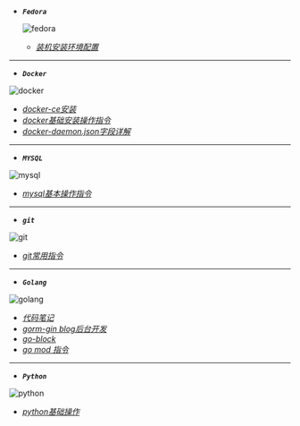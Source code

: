 - ***```Fedora```***

  ![fedora](https://timgsa.baidu.com/timg?image&quality=80&size=b9999_10000&sec=1565172280202&di=d442fea5d98de660550f75591bd75462&imgtype=0&src=http%3A%2F%2Fnews.mydrivers.com%2FImg%2F20100813%2F04223968.png)
  - [*装机安装环境配置*](note/fedora装机后环境配置.md)

---

- ***```Docker```***

![docker](https://timgsa.baidu.com/timg?image&quality=80&size=b9999_10000&sec=1565172355038&di=4ff91b51ba5342c37f86b84886c91877&imgtype=0&src=http%3A%2F%2Fupload.idcquan.com%2F2017%2F0306%2F1488793074121.jpg)
 - [*docker-ce安装*](note/docker-ce.md)
 - [*docker基础安装操作指令*](note/docker.md)
 - [*docker-daemon.json字段详解*](note/daemon.json.md)
 
 ---
 
- ***```MYSQL```***

![mysql](https://timgsa.baidu.com/timg?image&quality=80&size=b9999_10000&sec=1565172422016&di=19c8808555138899cdedbb62240d61e1&imgtype=0&src=http%3A%2F%2Fpngimg.com%2Fuploads%2Fmysql%2Fmysql_PNG1.png)
  - [*mysql基本操作指令*](note/mysql.md)
 
---
  
- ***```git```***

![git](https://ss0.bdstatic.com/70cFuHSh_Q1YnxGkpoWK1HF6hhy/it/u=1804702890,1396280740&fm=26&gp=0.jpg)
  - [*git常用指令*](note/git-learn.md)
  
---
  
- ***```Golang```***

![golang](https://timgsa.baidu.com/timg?image&quality=80&size=b9999_10000&sec=1565172493463&di=ed931a0bc8a462423121a67fb156dce2&imgtype=0&src=http%3A%2F%2Fimg.mp.itc.cn%2Fupload%2F20161129%2F130444cd837c49c7bef4239afe39dc2f.jpg)      
   - [*代码笔记*](https://github.com/srlemon/note)
   - [*gorm-gin blog后台开发*](https://github.com/srlemon/gorm-gin)    
   - [*go-block*](https://github.com/srlemon/go-block)
   - [*go mod 指令*](note/gomod.md)
   
---

- ***```Python```***
 
 ![python](https://timgsa.baidu.com/timg?image&quality=80&size=b9999_10000&sec=1565583205755&di=89ef4f3c7558ff8f792eedd64911f409&imgtype=0&src=http%3A%2F%2Fpic.kekenet.com%2F2018%2F0107%2F8121515325256.jpg)   
  - [*python基础操作*](note/python.md)
